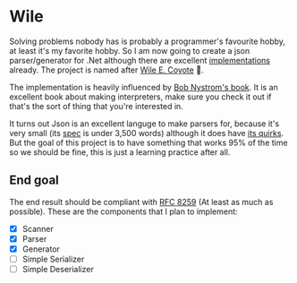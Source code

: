 # Wile
Solving problems nobody has is probably a programmer's favourite hobby, at least it's my favorite hobby. So I am now going to create a json parser/generator for .Net although there are excellent [implementations](https://github.com/JamesNK/Newtonsoft.Json) already. The project is named after [Wile E. Coyote](https://en.wikipedia.org/wiki/Wile_E._Coyote_and_the_Road_Runner) :wolf:.

The implementation is heavily influenced by [Bob Nystrom's book](http://www.craftinginterpreters.com). It is an excellent book about making interpreters, make sure you check it out if that's the sort of thing that you're interested in.

It turns out Json is an excellent languge to make parsers for, because it's very small (its [spec]((https://tools.ietf.org/html/rfc8259)) is under 3,500 words) although it does have [its quirks](http://seriot.ch/parsing_json.php). But the goal of this project is to have something that works 95% of the time so we should be fine, this is just a learning practice after all.

## End goal
The end result should be compliant with [RFC 8259](https://tools.ietf.org/html/rfc8259) (At least as much as possible). These are the components that I plan to implement: 

 - [X] Scanner
 - [X] Parser
 - [X] Generator
 - [ ] Simple Serializer
 - [ ] Simple Deserializer
